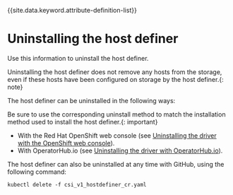 
{{site.data.keyword.attribute-definition-list}}

# Uninstalling the host definer

Use this information to uninstall the host definer.

Uninstalling the host definer does not remove any hosts from the storage, even if these hosts have been configured on storage by the host definer.{: note}

The host definer can be uninstalled in the following ways:

Be sure to use the corresponding uninstall method to match the installation method used to install the host definer.{: important}

- With the Red Hat OpenShift web console (see [Uninstalling the driver with the OpenShift web console](uninstall_driver_openshift_web.md)).
- With OperatorHub.io (see [Uninstalling the driver with OperatorHub.io](uninstall_driver_operatorhub.md)).
  
The host definer can also be uninstalled at any time with GitHub, using the following command:
  
    kubectl delete -f csi_v1_hostdefiner_cr.yaml
